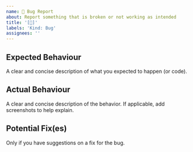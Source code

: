 ```yaml
---
name: 🐞 Bug Report
about: Report something that is broken or not working as intended
title: '[🐞]'
labels: 'Kind: Bug'
assignees: ''
---
```

<!--- Provide a general summary of the issue in the Title above -->

## Expected Behaviour
A clear and concise description of what you expected to happen (or code).

## Actual Behaviour
A clear and concise description of the behavior. If applicable, add screenshots to help explain.

## Potential Fix(es)
Only if you have suggestions on a fix for the bug.

